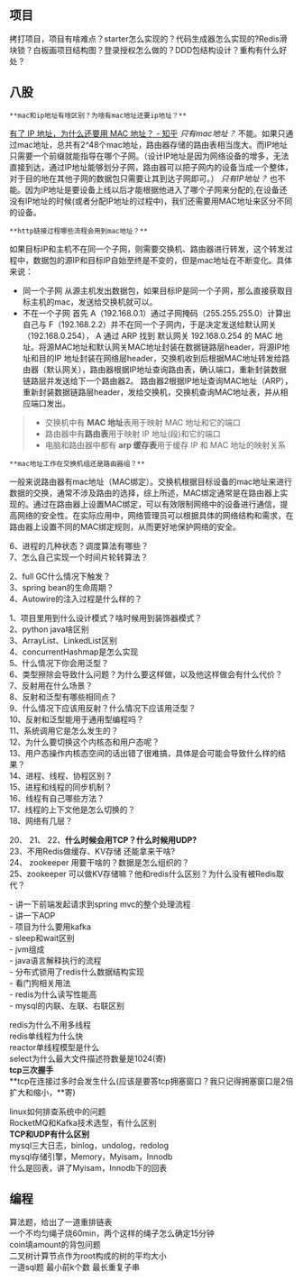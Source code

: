 ## 项目
拷打项目，项目有啥难点？starter怎么实现的？代码生成器怎么实现的?Redis滑块锁？白板画项目结构图？登录授权怎么做的？DDD包结构设计？重构有什么好处？  
## 八股


```ad-question
**mac和ip地址有啥区别？为啥有mac地址还要ip地址？** 
```

 [有了 IP 地址，为什么还要用 MAC 地址？ - 知乎](https://www.zhihu.com/question/21546408)
*只有mac地址？* 不能。如果只通过mac地址，总共有2^48个mac地址，路由器存储的路由表相当庞大。而IP地址只需要一个前缀就能指导在哪个子网。（设计IP地址是因为网络设备的增多，无法直接到达，通过IP地址能够划分子网，路由器可以把子网内的设备当成一个整体，对于目的地在其他子网的数据包只需要让其到达子网即可。）
*只有IP地址？* 也不能。因为IP地址是要设备上线以后才能根据他进入了哪个子网来分配的,在设备还没有IP地址的时候(或者分配IP地址的过程中)，我们还需要用MAC地址来区分不同的设备。


```ad-question
**http链接过程哪些流程会用到mac地址？**
```

如果目标IP和主机不在同一个子网，则需要交换机、路由器进行转发，这个转发过程中，数据包的源IP和目标IP自始至终是不变的，但是mac地址在不断变化。具体来说：
- 同一个子网
  从源主机发出数据包，如果目标IP是同一个子网，那么直接获取目标主机的mac，发送给交换机就可以。
- 不在一个子网
  首先 A（192.168.0.1）通过子网掩码（255.255.255.0）计算出自己与 F（192.168.2.2）并不在同一个子网内，于是决定发送给默认网关（192.168.0.254）， A 通过 ARP 找到 默认网关 192.168.0.254 的 MAC 地址。将源MAC地址和默认网关MAC地址封装在数据链路层header，将源IP地址和目的IP 地址封装在网络层header，交换机收到后根据MAC地址转发给路由器（默认网关），路由器根据IP地址查询路由表，确认端口，重新封装数据链路层并发送给下一个路由器2。 路由器2根据IP地址查询MAC地址（ARP），重新封装数据链路层header，发给交换机，交换机查询MAC地址表，并从相应端口发出。

>- 交换机中有 **MAC 地址**表用于映射 MAC 地址和它的端口
>- 路由器中有**路由表**用于映射 IP 地址(段)和它的端口
>- 电脑和路由器中都有 **arp 缓存表**用于缓存 IP 和 MAC 地址的映射关系

```ad-question
**mac地址工作在交换机组还是路由器组？**  
```

一般来说路由器有mac地址（MAC绑定）。交换机根据目标设备的mac地址来进行数据的交换，通常不涉及路由的选择，综上所述，MAC绑定通常是在路由器上实现的。通过在路由器上设置MAC绑定，可以有效限制网络中的设备进行通信，提高网络的安全性。在实际应用中，网络管理员可以根据具体的网络结构和需求，在路由器上设置不同的MAC绑定规则，从而更好地保护网络的安全。


6、进程的几种状态？调度算法有哪些？  
7、怎么自己实现一个时间片轮转算法？ 


2、full GC什么情况下触发？  
3、spring bean的生命周期？  
4、Autowire的注入过程是什么样的？  



 


1、项目里用到什么设计模式？啥时候用到装饰器模式？  
2、python java啥区别  
3、ArrayList、LinkedList区别  
4、concurrentHashmap是怎么实现  
5、什么情况下你会用泛型？  
6、类型擦除会导致什么问题？为什么要这样做，以及他这样做会有什么代价？  
7、反射用在什么场景？  
8、反射和泛型有哪些相同点？  
9、什么情况下应该用反射？什么情况下应该用泛型？  
10、反射和泛型能用于通用型编程吗？  
11、系统调用它是怎么发生的？  
12、为什么要切换这个内核态和用户态呢？  
13、用户态操作内核态空间的话出错了很难搞，具体是会可能会导致什么样的结果？  
14、进程、线程、协程区别？  
15、进程和线程的同步机制？  
16、线程有自己哪些方法？  
17、线程的上下文他是怎么切换的？  
18、网络有几层？  

20、
21、
22、**什么时候会用TCP？什么时候用UDP?**  
23、不用Redis做缓存、KV存储 还能拿来干啥?  
24、 zookeeper 用要干啥的？数据是怎么组织的？  
25、zookeeper 可以做KV存储嘛？他和redis什么区别？为什么没有被Redis取代？  
  
- 讲一下前端发起请求到spring mvc的整个处理流程  
- 讲一下AOP  
- 项目为什么要用kafka  
- sleep和wait区别  
- jvm组成  
- java语言解释执行的流程  
- 分布式锁用了redis什么数据结构实现  
- 看门狗相关用法  
- redis为什么读写性能高  
- mysql的内联、左联、右联区别  

redis为什么不用多线程  
redis单线程为什么快  
reactor单线程模型是什么  
select为什么最大文件描述符数量是1024(寄)  
**tcp三次握手**  
**tcp在连接过多时会发生什么(应该是要答tcp拥塞窗口？我只记得拥塞窗口是2倍扩大和缩小，**寄)  

linux如何排查系统中的问题  
RocketMQ和Kafka技术选型，有什么区别  
**TCP和UDP有什么区别**  
mysql三大日志，binlog，undolog，redolog  
mysql存储引擎，Memory，Myisam，Innodb  
什么是回表，讲了Myisam，Innodb下的回表 

## 编程
算法题，给出了一道重排链表  
一个不均匀绳子烧60min，两个这样的绳子怎么确定15分钟    
coin填amount的背包问题    
二叉树计算节点作为root构成的树的平均大小  
一道sql题
最小前k个数
最长重复子串
  